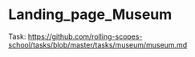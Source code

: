 # Landing_page_Museum

Task:
https://github.com/rolling-scopes-school/tasks/blob/master/tasks/museum/museum.md
